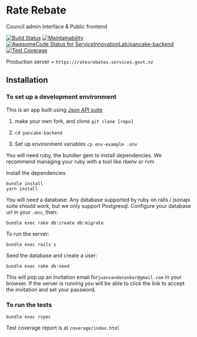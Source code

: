 # Rate Rebate

Council admin interface & Public frontend

[![Build Status](https://travis-ci.org/ServiceInnovationLab/pancake-backend.svg?branch=dev)](https://travis-ci.org/ServiceInnovationLab/pancake-backend)
[![Maintainability](https://api.codeclimate.com/v1/badges/87a2101f7a74f5a28320/maintainability)](https://codeclimate.com/github/ServiceInnovationLab/pancake-backend/maintainability)
[![AwesomeCode Status for ServiceInnovationLab/pancake-backend](https://awesomecode.io/projects/61fa3b06-4025-4829-ad9d-568b2967bdd8/status)](https://awesomecode.io/projects/81)
[![Test Coverage](https://api.codeclimate.com/v1/badges/87a2101f7a74f5a28320/test_coverage)](https://codeclimate.com/github/ServiceInnovationLab/pancake-backend/test_coverage)


Production server = `https://ratesrebates.services.govt.nz`

## Installation ##

### To set up a development environment ###

This is an app built using [Json API suite](https://jsonapi-suite.github.io/jsonapi_suite/concepts)


1. make your own fork, and clone
  `git clone [repo]`

1. `cd pancake-backend`

1. Set up environment variables
  `cp env-example .env`

You will need ruby, the bundler gem to install dependencies. We recommend managing your ruby with a tool like rbenv or rvm

Install the dependencies

```
bundle install
yarn install
```

You will need a database. Any database supported by ruby on rails / jsonapi suite should work, but we only support Postgresql. Configure your database url in your `.env`, then:

```
bundle exec rake db:create db:migrate
```

To run the server:

```
bundle exec rails s
```

Seed the database and create a user:

```
bundle exec rake db:seed
```

This will pop up an invitation email for`juanvandenanker@gmail.com` in
your browser. If the server is running you will be able to click the
link to accept the invitation and set your password.

### To run the tests ###

```
bundle exec rspec
```

Test coverage report is at `coverage/index.html`
